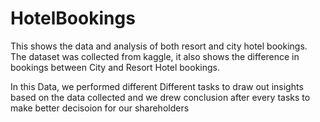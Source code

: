 # HotelBookings
This shows the data and analysis of both resort and city hotel bookings.
The dataset was collected from kaggle, it also shows the difference in bookings between City and Resort Hotel bookings.

In this Data, we performed different Different tasks to draw out insights based on the data collected and we drew conclusion after every tasks to make better decisoion for our shareholders
